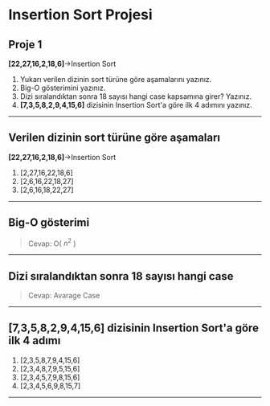 # Insertion Sort Projesi
## Proje 1

**[22,27,16,2,18,6]**->Insertion Sort

1. Yukarı verilen dizinin sort türüne göre aşamalarını yazınız.
2. Big-O gösterimini yazınız.
3. Dizi sıralandıktan sonra 18 sayısı hangi case kapsamına girer? Yazınız.
4. **[7,3,5,8,2,9,4,15,6]** dizisinin Insertion Sort'a göre ilk 4 adımını yazınız.
---
## Verilen dizinin sort türüne göre aşamaları
**[22,27,16,2,18,6]**->Insertion Sort

1. [2,27,16,22,18,6]
2. [2,6,16,22,18,27]
3. [2,6,16,18,22,27]
---
## Big-O gösterimi

>Cevap: O( $n^2$ )
---
## Dizi sıralandıktan sonra 18 sayısı hangi case 

>Cevap: Avarage Case
---
## **[7,3,5,8,2,9,4,15,6]** dizisinin Insertion Sort'a göre ilk 4 adımı
1. [2,3,5,8,7,9,4,15,6]
2. [2,3,4,8,7,9,5,15,6]
3. [2,3,4,5,7,9,8,15,6]
4. [2,3,4,5,6,9,8,15,7]
---
